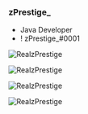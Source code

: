 ### zPrestige_

- Java Developer
- ! zPrestige_#0001

<p> <img src="https://komarev.com/ghpvc/?username=RealzPrestige&color=8E64D0" alt="RealzPrestige" /> </p>
<p> <img src="https://github-readme-stats.vercel.app/api/pin/?username=RealzPrestige&repo=github-readme" alt="RealzPrestige" /> </p>
<p> <img src="https://github-readme-stats.vercel.app/api?username=RealzPrestige&show_icons=true&hide_border=true&theme=dark" alt="RealzPrestige" /> </p>
<p> <img src="https://github-readme-stats.vercel.app/api/top-langs/?username=RealzPrestige" alt="RealzPrestige" /> </p>

